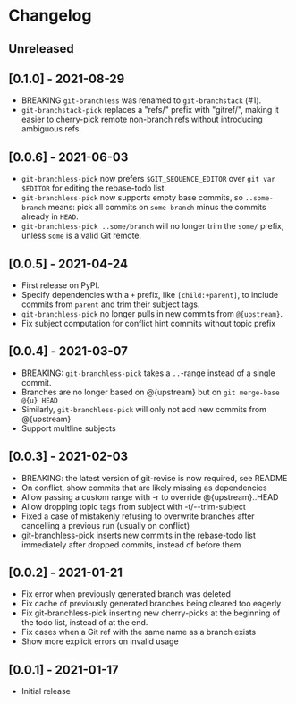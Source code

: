 # Changelog

## Unreleased

## [0.1.0] - 2021-08-29
- BREAKING `git-branchless` was renamed to `git-branchstack` (#1).
- `git-branchstack-pick` replaces a "refs/" prefix with "gitref/", making it
  easier to cherry-pick remote non-branch refs without introducing ambiguous
  refs.

## [0.0.6] - 2021-06-03
- `git-branchless-pick` now prefers `$GIT_SEQUENCE_EDITOR` over `git var $EDITOR`
  for editing the rebase-todo list.
- `git-branchless-pick` now supports empty base commits, so `..some-branch`
  means: pick all commits on `some-branch` minus the commits already in `HEAD`.
- `git-branchless-pick ..some/branch` will no longer trim the `some/` prefix,
  unless `some` is a valid Git remote.

## [0.0.5] - 2021-04-24
- First release on PyPI.
- Specify dependencies with a `+` prefix, like `[child:+parent]`, to include
  commits from `parent` and trim their subject tags.
- `git-branchless-pick` no longer pulls in new commits from `@{upstream}`.
- Fix subject computation for conflict hint commits without topic prefix

## [0.0.4] - 2021-03-07
- BREAKING: `git-branchless-pick` takes a `..`-range instead of a single commit.
- Branches are no longer based on @{upstream} but on `git merge-base @{u} HEAD`
- Similarly, `git-branchless-pick` will only not add new commits from @{upstream}
- Support multline subjects

## [0.0.3] - 2021-02-03
- BREAKING: the latest version of git-revise is now required, see README
- On conflict, show commits that are likely missing as dependencies
- Allow passing a custom range with -r to override @{upstream}..HEAD
- Allow dropping topic tags from subject with -t/--trim-subject
- Fixed a case of mistakenly refusing to overwrite branches after
  cancelling a previous run (usually on conflict)
- git-branchless-pick inserts new commits in the rebase-todo list
  immediately after dropped commits, instead of before them

## [0.0.2] - 2021-01-21
- Fix error when previously generated branch was deleted
- Fix cache of previously generated branches being cleared too eagerly
- Fix git-branchless-pick inserting new cherry-picks at the beginning of the
  todo list, instead of at the end.
- Fix cases when a Git ref with the same name as a branch exists
- Show more explicit errors on invalid usage

## [0.0.1] - 2021-01-17
- Initial release
